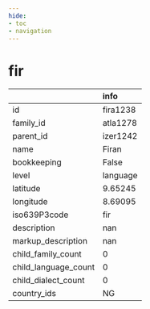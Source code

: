 ```yaml
---
hide:
- toc
- navigation
---
```

# fir
|                      | info     |
|:---------------------|:---------|
| id                   | fira1238 |
| family_id            | atla1278 |
| parent_id            | izer1242 |
| name                 | Firan    |
| bookkeeping          | False    |
| level                | language |
| latitude             | 9.65245  |
| longitude            | 8.69095  |
| iso639P3code         | fir      |
| description          | nan      |
| markup_description   | nan      |
| child_family_count   | 0        |
| child_language_count | 0        |
| child_dialect_count  | 0        |
| country_ids          | NG       |